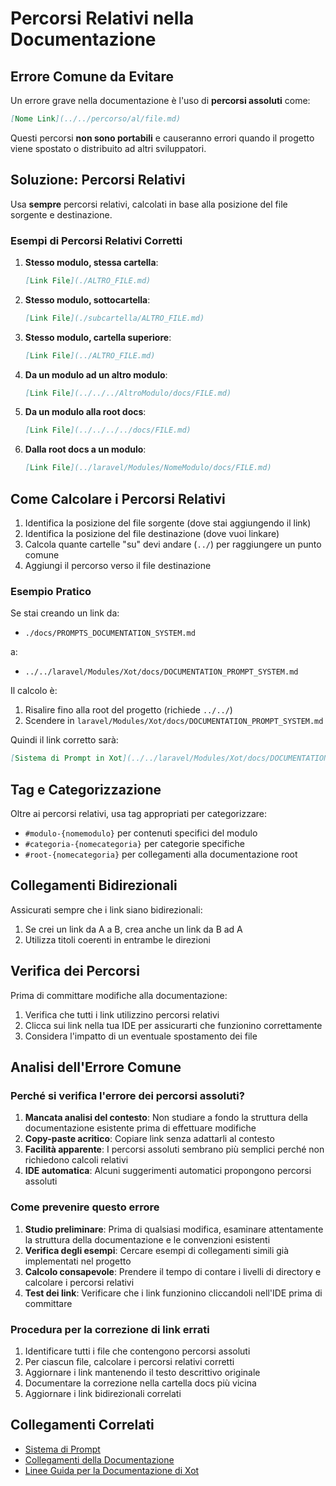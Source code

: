 # Percorsi Relativi nella Documentazione

## Errore Comune da Evitare

Un errore grave nella documentazione è l'uso di **percorsi assoluti** come:
```markdown
[Nome Link](../../percorso/al/file.md)
```

Questi percorsi **non sono portabili** e causeranno errori quando il progetto viene spostato o distribuito ad altri sviluppatori.

## Soluzione: Percorsi Relativi

Usa **sempre** percorsi relativi, calcolati in base alla posizione del file sorgente e destinazione.

### Esempi di Percorsi Relativi Corretti

1. **Stesso modulo, stessa cartella**:
   ```markdown
   [Link File](./ALTRO_FILE.md)
   ```

2. **Stesso modulo, sottocartella**:
   ```markdown
   [Link File](./subcartella/ALTRO_FILE.md)
   ```

3. **Stesso modulo, cartella superiore**:
   ```markdown
   [Link File](../ALTRO_FILE.md)
   ```

4. **Da un modulo ad un altro modulo**:
   ```markdown
   [Link File](../../../AltroModulo/docs/FILE.md)
   ```

5. **Da un modulo alla root docs**:
   ```markdown
   [Link File](../../../../docs/FILE.md)
   ```

6. **Dalla root docs a un modulo**:
   ```markdown
   [Link File](../laravel/Modules/NomeModulo/docs/FILE.md)
   ```

## Come Calcolare i Percorsi Relativi

1. Identifica la posizione del file sorgente (dove stai aggiungendo il link)
2. Identifica la posizione del file destinazione (dove vuoi linkare)
3. Calcola quante cartelle "su" devi andare (`../`) per raggiungere un punto comune
4. Aggiungi il percorso verso il file destinazione

### Esempio Pratico

Se stai creando un link da:
- `./docs/PROMPTS_DOCUMENTATION_SYSTEM.md`

a:
- `../../laravel/Modules/Xot/docs/DOCUMENTATION_PROMPT_SYSTEM.md`

Il calcolo è:
1. Risalire fino alla root del progetto (richiede `../../`)
2. Scendere in `laravel/Modules/Xot/docs/DOCUMENTATION_PROMPT_SYSTEM.md`

Quindi il link corretto sarà:
```markdown
[Sistema di Prompt in Xot](../../laravel/Modules/Xot/docs/DOCUMENTATION_PROMPT_SYSTEM.md)
```

## Tag e Categorizzazione

Oltre ai percorsi relativi, usa tag appropriati per categorizzare:
- `#modulo-{nomemodulo}` per contenuti specifici del modulo
- `#categoria-{nomecategoria}` per categorie specifiche
- `#root-{nomecategoria}` per collegamenti alla documentazione root

## Collegamenti Bidirezionali

Assicurati sempre che i link siano bidirezionali:
1. Se crei un link da A a B, crea anche un link da B ad A
2. Utilizza titoli coerenti in entrambe le direzioni

## Verifica dei Percorsi

Prima di committare modifiche alla documentazione:
1. Verifica che tutti i link utilizzino percorsi relativi
2. Clicca sui link nella tua IDE per assicurarti che funzionino correttamente
3. Considera l'impatto di un eventuale spostamento dei file

## Analisi dell'Errore Comune

### Perché si verifica l'errore dei percorsi assoluti?

1. **Mancata analisi del contesto**: Non studiare a fondo la struttura della documentazione esistente prima di effettuare modifiche
2. **Copy-paste acritico**: Copiare link senza adattarli al contesto
3. **Facilità apparente**: I percorsi assoluti sembrano più semplici perché non richiedono calcoli relativi
4. **IDE automatica**: Alcuni suggerimenti automatici propongono percorsi assoluti

### Come prevenire questo errore

1. **Studio preliminare**: Prima di qualsiasi modifica, esaminare attentamente la struttura della documentazione e le convenzioni esistenti
2. **Verifica degli esempi**: Cercare esempi di collegamenti simili già implementati nel progetto
3. **Calcolo consapevole**: Prendere il tempo di contare i livelli di directory e calcolare i percorsi relativi
4. **Test dei link**: Verificare che i link funzionino cliccandoli nell'IDE prima di committare

### Procedura per la correzione di link errati

1. Identificare tutti i file che contengono percorsi assoluti
2. Per ciascun file, calcolare i percorsi relativi corretti
3. Aggiornare i link mantenendo il testo descrittivo originale
4. Documentare la correzione nella cartella docs più vicina
5. Aggiornare i link bidirezionali correlati

## Collegamenti Correlati

- [Sistema di Prompt](./PROMPTS_DOCUMENTATION_SYSTEM.md)
- [Collegamenti della Documentazione](../../docs/collegamenti-documentazione.md)
- [Linee Guida per la Documentazione di Xot](../../laravel/Modules/Xot/docs/DOCUMENTATION-GUIDELINES.md)
